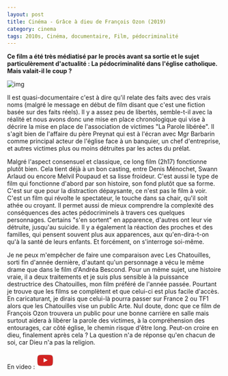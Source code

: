 ```yaml
---
layout: post
title: Cinéma - Grâce à dieu de François Ozon (2019)
category: cinema
tags: 2010s, Cinéma, documentaire, Film, pédocriminalité
---
```

**Ce film a été très médiatisé par le procès avant sa sortie et le sujet particulèrement d'actualité : La pédocriminalité dans l'église catholique. Mais valait-il le coup ?**

![img](https://filedn.eu/llqi9IBxlYouGRXYG2xlROb/img/2019/graceadieu.jpg)

Il est quasi-documentaire c'est à dire qu'il relate des faits avec des vrais noms (malgré le message en début de film disant que c'est une fiction basée sur des faits réels). Il y a assez peu de libertés, semble-t-il avec la réalité et nous avons donc une mise en place chronologique qui vise à décrire la mise en place de l'association de victimes "La Parole libérée". Il s'agit bien de l'affaire du père Preynat qui est à l'écran avec Mgr Barbarin comme principal acteur de l'église face à un banquier, un chef d'entreprise, et autres victimes plus ou moins détruites par les actes du prélat.

Malgré l'aspect consensuel et classique, ce long film (2h17) fonctionne plutôt bien. Cela tient déjà à un bon casting, entre Denis Ménochet, Swann Arlaud ou encore Melvil Poupaud et sa lisse froideur. C'est aussi le type de film qui fonctionne d'abord par son histoire, son fond plutôt que sa forme. C'est sur que pour la distraction dépaysante, ce n'est pas le film à voir. C'est un film qui révolte le spectateur, le touche dans sa chair, qu'il soit athée ou croyant. Il permet aussi de mieux comprendre la complexité des conséquences des actes pédocriminels à travers ces quelques personnages. Certains "s'en sortent" en apparence, d'autres ont leur vie détruite, jusqu'au suicide. Il y a également la réaction des proches et des familles, qui pensent souvent plus aux apparences, aux qu'en-dira-t-on qu'à la santé de leurs enfants. Et forcément, on s'interroge soi-même.

Je ne peux m'empêcher de faire une comparaison avec Les Chatouilles, sorti fin d'année dernière, d'autant qu'un personnage a vécu le même drame que dans le film d'Andréa Bescond. Pour un même sujet, une histoire vraie, il  a deux traitements et je suis plus sensible à la puissance destructrice des Chatouilles, mon film préféré de l'année passée. Pourtant je trouve que les films se complètent et que celui-ci est plus facile d'accès. En caricaturant, je dirais que celui-là pourra passer sur France 2 ou TF1 alors que les Chatouilles vise un public Arte. Nul doute, donc que ce film de François Ozon trouvera un public pour une bonne carrière en salle mais surtout aidera à libérer la parole des victimes, à la compréhension des entourages, car côté église, le chemin risque d'être long. Peut-on croire en dieu, finalement après cela ? La question n'a de réponse qu'en chacun de soi, car Dieu n'a pas la religion.

En video : [![video](/images/youtube.png)](https://www.youtube.com/watch?v=09UloN9vjF8)
